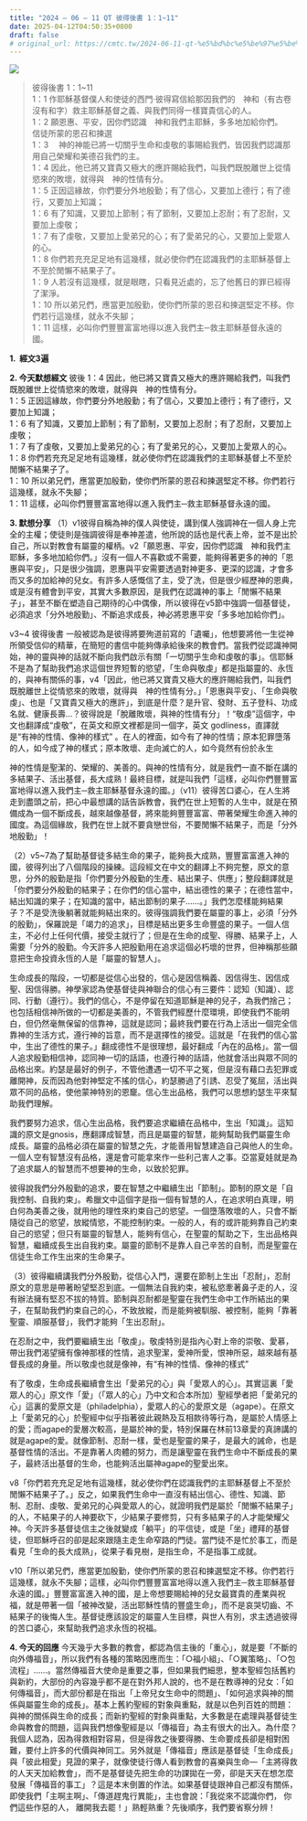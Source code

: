 ```yaml
---
title: "2024 – 06 – 11 QT 彼得後書 1：1~11"
date: 2025-04-12T04:50:35+0800
draft: false
# original_url: https://cmtc.tw/2024-06-11-qt-%e5%bd%bc%e5%be%97%e5%be%8c%e6%9b%b8-1%ef%bc%9a111
---
```


![](/images/qt.jpg)
> 彼得後書 1：1\~11  
> 1：1 作耶穌基督僕人和使徒的西門‧彼得寫信給那因我們的　神和（有古卷沒有和字）救主耶穌基督之義、與我們同得一樣寶貴信心的人。  
> 1：2 願恩惠、平安，因你們認識　神和我們主耶穌，多多地加給你們。  
> 信徒所蒙的恩召和揀選  
> 1：3 　神的神能已將一切關乎生命和虔敬的事賜給我們，皆因我們認識那用自己榮耀和美德召我們的主。  
> 1：4 因此，他已將又寶貴又極大的應許賜給我們，叫我們既脫離世上從情慾來的敗壞，就得與　神的性情有分。  
> 1：5 正因這緣故，你們要分外地殷勤；有了信心，又要加上德行；有了德行，又要加上知識；  
> 1：6 有了知識，又要加上節制；有了節制，又要加上忍耐；有了忍耐，又要加上虔敬；  
> 1：7 有了虔敬，又要加上愛弟兄的心；有了愛弟兄的心，又要加上愛眾人的心。  
> 1：8 你們若充充足足地有這幾樣，就必使你們在認識我們的主耶穌基督上不至於閒懶不結果子了。  
> 1：9 人若沒有這幾樣，就是眼瞎，只看見近處的，忘了他舊日的罪已經得了潔淨。  
> 1：10 所以弟兄們，應當更加殷勤，使你們所蒙的恩召和揀選堅定不移。你們若行這幾樣，就永不失腳；  
> 1：11 這樣，必叫你們豐豐富富地得以進入我們主─救主耶穌基督永遠的國。

**1.  經文3遍**

**2. 今天默想經文**
彼後 1：4 因此，他已將又寶貴又極大的應許賜給我們，叫我們既脫離世上從情慾來的敗壞，就得與　神的性情有分。  
1：5 正因這緣故，你們要分外地殷勤；有了信心，又要加上德行；有了德行，又要加上知識；  
1：6 有了知識，又要加上節制；有了節制，又要加上忍耐；有了忍耐，又要加上虔敬；  
1：7 有了虔敬，又要加上愛弟兄的心；有了愛弟兄的心，又要加上愛眾人的心。  
1：8 你們若充充足足地有這幾樣，就必使你們在認識我們的主耶穌基督上不至於閒懶不結果子了。  
1：10 所以弟兄們，應當更加殷勤，使你們所蒙的恩召和揀選堅定不移。你們若行這幾樣，就永不失腳；  
1：11 這樣，必叫你們豐豐富富地得以進入我們主─救主耶穌基督永遠的國。

**3. 默想分享**
（1）v1彼得自稱為神的僕人與使徒，講到僕人強調神在一個人身上完全的主權；使徒則是強調彼得是奉神差遣，他所說的話也是代表上帝，並不是出於自己，所以對教會有屬靈的權柄。v2「願恩惠、平安，因你們認識　神和我們主耶穌，多多地加給你們。」沒有一個人不喜歡或不需要，能夠得著更多的神的「恩惠與平安」，只是很少強調，恩惠與平安需要透過對神更多、更深的認識，才會多而又多的加給神的兒女。有許多人感慨信了主，受了洗，但是很少經歷神的恩典，或是沒有體會到平安，其實大多數原因，是我們在認識神的事上「閒懶不結果子」，甚至不斷在塑造自己期待的心中偶像，所以彼得在v5節中強調一個基督徒，必須追求「分外地殷勤」、不斷追求成長，神必將恩惠平安「多多地加給你們」。

v3\~4 彼得後書 一般被認為是彼得將要殉道前寫的「遺囑」，他想要將他一生從神所領受信仰的精華，在簡短的書信中能夠傳承給後來的教會們。當我們從認識神開始，神的靈與神的話就不斷向我們啟示有關「一切關乎生命和虔敬的事」。信耶穌不是為了幫助我們追求這個世界短暫的慾望，「生命與敬虔」都是指屬靈的、永恆的，與神有關係的事，v4「因此，他已將又寶貴又極大的應許賜給我們，叫我們既脫離世上從情慾來的敗壞，就得與　神的性情有分。」「恩惠與平安」、「生命與敬虔」、也是「又寶貴又極大的應許」，到底是什麼？是升官、發財、五子登科、功成名就、健康長壽…？彼得說是「脫離敗壞，與神的性情有分」！“敬虔”這個字，中文也翻譯成“虔敬”，在英文和原文裡都是同一個字，英文 godliness，直譯就是“有神的性情、像神的樣式” 。在人的裡面，如今有了神的性情；原本犯罪墮落的人，如今成了神的樣式；原本敗壞、走向滅亡的人，如今竟然有份於永生

神的性情是聖潔的、榮耀的、美善的。與神的性情有分，就是我們一直不斷在講的多結果子、活出基督，長大成熟！最終目標，就是叫我們「這樣，必叫你們豐豐富富地得以進入我們主─救主耶穌基督永遠的國。」（v11）彼得苦口婆心，在人生將走到盡頭之前，把心中最想講的話告訴教會，我們在世上短暫的人生中，就是在預備成為一個不斷成長，越來越像基督，將來能夠豐豐富富、帶著榮耀生命進入神的國度。為這個緣故，我們在世上就不要貪戀世俗，不要閒懶不結果子，而是「分外地殷勤」！

（2）v5\~7為了幫助基督徒多結生命的果子，能夠長大成熟，豐豐富富進入神的國，彼得列出了八個階段的操練。這段經文在中文的翻譯上不夠完整，原文的意思，分外的殷勤是指「你們要分外殷勤的生產、結出果子、供應」；整段翻譯就是「你們要分外殷勤的結果子；在你們的信心當中，結出德性的果子；在德性當中，結出知識的果子；在知識的當中，結出節制的果子……。」我們怎麼樣能夠結果子？不是受洗後躺著就能夠結出來的。彼得強調我們要在屬靈的事上，必須「分外的殷勤」，保羅說是「竭力的追求」，目標是結出更多生命豐盛的果子。一個人信主，不必付上任何代價，接受主就行了；但是在生命的成聖、得勝、結果子上，人需要「分外的殷勤。今天許多人把殷勤用在追求這個必朽壞的世界，但神稱那些願意把生命投資永恆的人是「屬靈的智慧人」。

生命成長的階段，一切都是從信心出發的，信心是因信稱義、因信得生、因信成聖、因信得勝。神學家認為使基督徒與神聯合的信心有三要件：認知（知識）、認同、行動（遵行）。我們的信心，不是停留在知道耶穌是神的兒子，為我們捨己；也包括相信神所做的一切都是美善的，不管我們經歷什麼環境，即使我們不能明白，但仍然毫無保留的信靠神，這就是認同；最終我們要在行為上活出一個完全信靠神的生活方式，遵行神的旨意，而不是選擇性的接受。這就是「在我們的信心當中，生出了德性的果子。」翻成德性不是很理想，最好翻成「內在的品格」。當一個人追求殷勤相信神，認同神一切的話語，也遵行神的話語，他就會活出與眾不同的品格出來。約瑟是最好的例子，不管他遭遇一切不平之冤，但是沒有藉口去犯罪或離開神，反而因為他對神堅定不搖的信心，約瑟勝過了引誘、忍受了冤屈，活出與眾不同的品格，使他蒙神特別的恩竉。信心生出品格，我們可以思想約瑟生平來幫助我們理解。

我們要努力追求，信心生出品格，我們要追求繼續在品格中，生出「知識」。這知識的原文是gnosis，應翻譯成智慧，而且是屬靈的智慧，能夠幫助我們屬靈生命成長。屬靈的品格必須在屬靈的智慧之先，才能善用智慧建造自己與他人的生命。一個人空有智慧沒有品格，還是會可能拿來作一些利己害人之事。亞當夏娃就是為了追求屬人的智慧而不想要神的生命，以致於犯罪。

彼得說我們分外殷勤的追求，要在智慧之中繼續生出「節制」。節制的原文是「自我控制、自我約束」。希臘文中這個字是指一個有智慧的人，在追求明白真理，明白何為美善之後，就用他的理性來約束自己的慾望。一個墮落敗壞的人，只會不斷隨從自己的慾望，放縱情慾，不能控制約束。一般的人，有的或許能夠靠自己約束自己的慾望；但只有屬靈的智慧人，能夠有信心，在聖靈的幫助之下，生出品格與智慧，繼續成長生出自我約束。屬靈的節制不是靠人自己辛苦的自制，而是聖靈在信徒生命工作生出來的生命果子。

（3）彼得繼續講我們分外殷勤，從信心入門，還要在節制上生出「忍耐」，忍耐原文的意思是帶著盼望堅忍到底。一個無法自我約束，被私慾牽著鼻子走的人，沒有辦法擁有堅忍不拔的特質。節制與忍耐都是聖靈在我們生命中工作所結出的果子，在幫助我們約束自己的心，不致放縱，而是能夠被馴服、被控制，能夠「靠著聖靈、順服基督」，我們才能夠「生出忍耐」。

在忍耐之中，我們要繼續生出「敬虔」。敬虔特別是指內心對上帝的崇敬、愛慕，帶出我們渴望擁有像神那樣的性情，追求聖潔，愛神所愛，恨神所惡，越來越有基督長成的身量。所以敬虔也就是像神，有“有神的性情、像神的樣式”

有了敬虔，生命成長繼續會生出「愛弟兄的心」與「愛眾人的心」。其實這裏「愛眾人的心」原文作「愛」（「眾人的心」乃中文和合本所加）聖經學者把「愛弟兄的心」這裏的愛原文是（philadelphia），愛眾人的心的愛原文是（agape）。在原文上「愛弟兄的心」於聖經中似乎指著彼此親熱及互相款待等行為，是屬於人情感上的愛；而agape的愛層次較高，是屬於神的愛，特別保羅在林前13章愛的真諦講的就是agape的愛。就像節制、忍耐一樣，愛也是聖靈的果子，是最大的誡命，也是基督性情的活出。不是靠著人肉體的努力，而是讓聖靈在我們生命中不斷成長的果子，最終活出基督的生命，也能夠活出屬神agape的聖愛出來。

v8「你們若充充足足地有這幾樣，就必使你們在認識我們的主耶穌基督上不至於閒懶不結果子了。」反之，如果我們生命中一直沒有結出信心、德性、知識、節制、忍耐、虔敬、愛弟兄的心與愛眾人的心，就證明我們是屬於「閒懶不結果子」的人，不結果子的人神要砍下，少結果子要修剪，只有多結果子的人才能榮耀父神。今天許多基督徒信主之後就變成「躺平」的平信徒，或是「坐」禮拜的基督徒，但耶穌呼召的卻是起來跟隨主走生命窄路的門徒。當門徒不是忙於事工，而是看見「生命的長大成熟」，從果子看見樹，是指生命，不是指事工成就。

v10「所以弟兄們，應當更加殷勤，使你們所蒙的恩召和揀選堅定不移。你們若行這幾樣，就永不失腳；這樣，必叫你們豐豐富富地得以進入我們主─救主耶穌基督永遠的國。」豐豐富富進入神的國，是上帝想要賜給神的兒女最寶貴的產業與祝福，就是帶著一個「被神改變，活出耶穌性情的豐盛生命」，而不是哀哭切齒、不結果子的後悔人生。基督徒應該設定的屬靈人生目標，與世人有別，求主透過彼得的苦口婆心，來幫助我們追求永恆的祝福。

**4. 今天的回應**
今天幾乎大多數的教會，都認為信主後的「重心」，就是要「不斷的向外傳福音」，所以我們有各種的策略因應而生：「○福小組」、「○翼策略」、「○包流程」……。當然傳福音大使命是重要之事，但如果我們細思，整本聖經包括舊約與新約，大部份的內容幾乎都不是在對外邦人說的，也不是在教導神的兒女：「如何傳福音」，而大部份都是在指出「上帝兒女生命中的問題」、「如何追求與神的關係與屬靈生命的成長」。基本上舊約聖經的對象與重點，就是以色列百姓的問題：與神的關係與生命的成長；而新約聖經的對象與重點，大多數是在處理與基督徒生命與教會的問題，這與我們想像聖經是以「傳福音」為主有很大的出入。為什麼？我個人認為，因為得救相對容易，但是得救之後要得勝、生命要成長卻是相對困難，要付上許多的代價與神同工。另外就是「傳福音」應該是基督徒「生命成長」與「彼此相愛」見證的果子，就像使徒行傳人看到教會的喜樂與生命—「主將得救的人天天加給教會」，而不是基督徒先把生命的功課拋在一旁，卻是天天在想怎麼發展「傳福音的事工」？這是本末倒置的作法。如果基督徒跟神自己都沒有關係，即使我們「主啊主啊」、「傳道趕鬼行異能」，主也會說：「我從來不認識你們， 你們這些作惡的人， 離開我去罷！」熟輕熟重？先後順序，我們要省察分辨！
